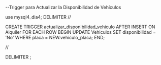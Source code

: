 
--Trigger para Actualizar la Disponibilidad de Vehículos

use mysql4_dia4;
DELIMITER //

CREATE TRIGGER actualizar_disponibilidad_vehiculo
AFTER INSERT ON Alquiler
FOR EACH ROW
BEGIN
  UPDATE Vehiculos
  SET disponibilidad = 'No'
  WHERE placa = NEW.vehiculo_placa;
END;

//

DELIMITER ;
